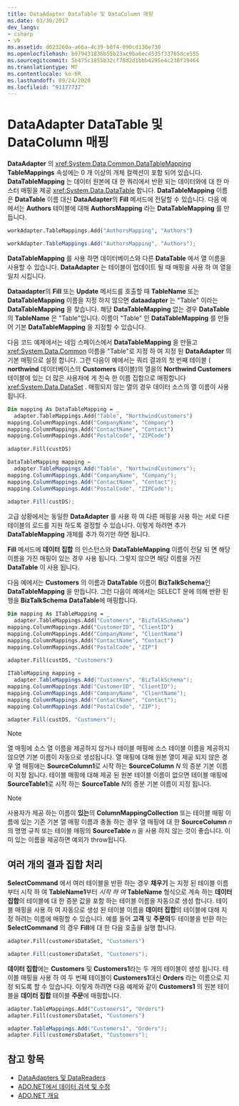 ```yaml
---
title: DataAdapter DataTable 및 DataColumn 매핑
ms.date: 03/30/2017
dev_langs:
- csharp
- vb
ms.assetid: d023260a-a66a-4c39-b8f4-090cd130e730
ms.openlocfilehash: b979431836b55b23ac9ba6ec4535f33765dce555
ms.sourcegitcommit: 5b475c1855b32cf78d2d1bbb4295e4c236f39464
ms.translationtype: MT
ms.contentlocale: ko-KR
ms.lasthandoff: 09/24/2020
ms.locfileid: "91177737"
---
```

# <a name="dataadapter-datatable-and-datacolumn-mappings"></a>DataAdapter DataTable 및 DataColumn 매핑

**DataAdapter** 의 <xref:System.Data.Common.DataTableMapping> **TableMappings** 속성에는 0 개 이상의 개체 컬렉션이 포함 되어 있습니다. **DataTableMapping** 는 데이터 원본에 대 한 쿼리에서 반환 되는 데이터와에 대 한 마스터 매핑을 제공 <xref:System.Data.DataTable> 합니다. **DataTableMapping** 이름은 **DataTable** 이름 대신 **DataAdapter**의 **Fill** 메서드에 전달할 수 있습니다. 다음 예에서는 **Authors** 테이블에 대해 **AuthorsMapping** 라는 **DataTableMapping** 를 만듭니다.  
  
```vb  
workAdapter.TableMappings.Add("AuthorsMapping", "Authors")  
```  
  
```csharp  
workAdapter.TableMappings.Add("AuthorsMapping", "Authors");  
```  
  
 **DataTableMapping** 를 사용 하면 데이터베이스와 다른 **DataTable** 에서 열 이름을 사용할 수 있습니다. **DataAdapter** 는 테이블이 업데이트 될 때 매핑을 사용 하 여 열을 일치 시킵니다.  
  
 **Dataadapter**의 **Fill** 또는 **Update** 메서드를 호출할 때 **TableName** 또는 **DataTableMapping** 이름을 지정 하지 않으면 **dataadapter** 는 "Table" 이라는 **DataTableMapping** 을 찾습니다. 해당 **DataTableMapping** 없는 경우 **DataTable** 의 **TableName** 은 "Table"입니다. 이름이 "Table" 인 **DataTableMapping** 를 만들어 기본 **DataTableMapping** 을 지정할 수 있습니다.  
  
 다음 코드 예제에서는 네임 스페이스에서 **DataTableMapping** 을 만들고 <xref:System.Data.Common> 이름을 "Table"로 지정 하 여 지정 된 **DataAdapter** 의 기본 매핑으로 설정 합니다. 그런 다음이 예에서는 쿼리 결과의 첫 번째 테이블 ( **northwind** 데이터베이스의 **Customers** 테이블)의 열을의 **Northwind Customers** 테이블에 있는 더 많은 사용자에 게 친숙 한 이름 집합으로 매핑합니다 <xref:System.Data.DataSet> . 매핑되지 않는 열의 경우 데이터 소스의 열 이름이 사용됩니다.  
  
```vb  
Dim mapping As DataTableMapping = _  
  adapter.TableMappings.Add("Table", "NorthwindCustomers")  
mapping.ColumnMappings.Add("CompanyName", "Company")  
mapping.ColumnMappings.Add("ContactName", "Contact")  
mapping.ColumnMappings.Add("PostalCode", "ZIPCode")  
  
adapter.Fill(custDS)  
```  
  
```csharp  
DataTableMapping mapping =
  adapter.TableMappings.Add("Table", "NorthwindCustomers");  
mapping.ColumnMappings.Add("CompanyName", "Company");  
mapping.ColumnMappings.Add("ContactName", "Contact");  
mapping.ColumnMappings.Add("PostalCode", "ZIPCode");  
  
adapter.Fill(custDS);  
```  
  
 고급 상황에서는 동일한 **DataAdapter** 를 사용 하 여 다른 매핑을 사용 하는 서로 다른 테이블의 로드를 지원 하도록 결정할 수 있습니다. 이렇게 하려면 추가 **DataTableMapping** 개체를 추가 하기만 하면 됩니다.  
  
 **Fill** 메서드에 **데이터 집합** 의 인스턴스와 **DataTableMapping** 이름이 전달 되 면 해당 이름을 가진 매핑이 있는 경우 사용 됩니다. 그렇지 않으면 해당 이름을 가진 **DataTable** 이 사용 됩니다.  
  
 다음 예에서는 **Customers** 의 이름과 **DataTable** 이름이 **BizTalkSchema**인 **DataTableMapping** 을 만듭니다. 그런 다음이 예에서는 SELECT 문에 의해 반환 된 행을 **BizTalkSchema** **DataTable**에 매핑합니다.  
  
```vb  
Dim mapping As ITableMapping = _  
  adapter.TableMappings.Add("Customers", "BizTalkSchema")  
mapping.ColumnMappings.Add("CustomerID", "ClientID")  
mapping.ColumnMappings.Add("CompanyName", "ClientName")  
mapping.ColumnMappings.Add("ContactName", "Contact")  
mapping.ColumnMappings.Add("PostalCode", "ZIP")  
  
adapter.Fill(custDS, "Customers")  
```  
  
```csharp  
ITableMapping mapping =
  adapter.TableMappings.Add("Customers", "BizTalkSchema");  
mapping.ColumnMappings.Add("CustomerID", "ClientID");  
mapping.ColumnMappings.Add("CompanyName", "ClientName");  
mapping.ColumnMappings.Add("ContactName", "Contact");  
mapping.ColumnMappings.Add("PostalCode", "ZIP");  
  
adapter.Fill(custDS, "Customers");  
```  
  
> [!NOTE]
> 열 매핑에 소스 열 이름을 제공하지 않거나 테이블 매핑에 소스 테이블 이름을 제공하지 않으면 기본 이름이 자동으로 생성됩니다. 열 매핑에 대해 원본 열이 제공 되지 않은 경우 열 매핑에는 **SourceColumn1**로 시작 하는 **SourceColumn** *N* 의 증분 기본 이름이 지정 됩니다. 테이블 매핑에 대해 제공 된 원본 테이블 이름이 없으면 테이블 매핑에 **SourceTable1**로 시작 하는 **SourceTable** *N*의 증분 기본 이름이 지정 됩니다.  
  
> [!NOTE]
> 사용자가 제공 하는 이름이 **있는**의 **ColumnMappingCollection** 또는 테이블 매핑 이름에 있는 기존 기본 열 매핑 이름과 충돌 하는 경우 열 매핑에 대 한 **SourceColumn** *n* 의 명명 규칙 또는 테이블 매핑의 **SourceTable** *n* 을 사용 하지 않는 것이 좋습니다. 이미 있는 이름을 제공하면 예외가 throw됩니다.  
  
## <a name="handling-multiple-result-sets"></a>여러 개의 결과 집합 처리  

 **SelectCommand** 에서 여러 테이블을 반환 하는 경우 **채우기** 는 지정 된 테이블 이름부터 시작 하 여 **TableName1**부터 *시작 하 여* **TableName** 형식으로 계속 하는 **데이터 집합**의 테이블에 대 한 증분 값을 포함 하는 테이블 이름을 자동으로 생성 합니다. 테이블 매핑을 사용 하 여 자동으로 생성 된 테이블 이름을 **데이터 집합**의 테이블에 대해 지정 하려는 이름에 매핑할 수 있습니다. 예를 들어 **고객** 및 **주문의**두 테이블을 반환 하는 **SelectCommand** 의 경우 **Fill**에 대 한 다음 호출을 실행 합니다.  
  
```vb  
adapter.Fill(customersDataSet, "Customers")  
```  

```csharp  
adapter.Fill(customersDataSet, "Customers");  
```  

 **데이터 집합**에는 **Customers** 및 **Customers1**라는 두 개의 테이블이 생성 됩니다. 테이블 매핑을 사용 하 여 두 번째 테이블이 **Customers1**대신 **Orders** 라는 이름으로 지정 되도록 할 수 있습니다. 이렇게 하려면 다음 예제와 같이 **Customers1** 의 원본 테이블을 **데이터 집합** 테이블 **주문**에 매핑합니다.  
  
```vb  
adapter.TableMappings.Add("Customers1", "Orders")  
adapter.Fill(customersDataSet, "Customers")  
```  

```csharp  
adapter.TableMappings.Add("Customers1", "Orders");  
adapter.Fill(customersDataSet, "Customers");  
```
  
## <a name="see-also"></a>참고 항목

- [DataAdapters 및 DataReaders](dataadapters-and-datareaders.md)
- [ADO.NET에서 데이터 검색 및 수정](retrieving-and-modifying-data.md)
- [ADO.NET 개요](ado-net-overview.md)
